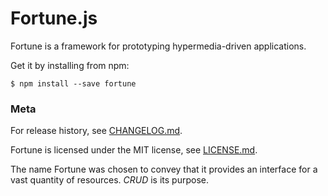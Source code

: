 # Fortune.js

Fortune is a framework for prototyping hypermedia-driven applications.

Get it by installing from npm:
```
$ npm install --save fortune
```

### Meta

For release history, see [CHANGELOG.md](https://github.com/daliwali/fortune/blob/master/CHANGELOG.md).

Fortune is licensed under the MIT license, see [LICENSE.md](https://github.com/daliwali/fortune/blob/master/LICENSE.md).

The name Fortune was chosen to convey that it provides an interface for a vast quantity of resources. *CRUD* is its purpose.
